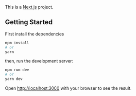 This is a [Next.js](https://nextjs.org/) project.

## Getting Started

First install the dependencies

```bash
npm install
# or
yarn
```

then, run the development server:

```bash
npm run dev
# or
yarn dev
```

Open [http://localhost:3000](http://localhost:3000) with your browser to see the result.
